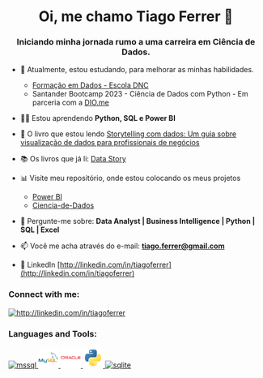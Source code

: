 <h1 align="center">Oi, me chamo Tiago Ferrer 🖖</h1>
<h3 align="center">Iniciando minha jornada rumo a uma carreira em Ciência de Dados.</h3>

- 🚧 Atualmente, estou estudando, para melhorar as minhas habilidades.
  * [Formação em Dados - Escola DNC](https://www.escoladnc.com.br/formacao-em-dados/) 
  * Santander Bootcamp 2023 - Ciência de Dados com Python - Em parceria com a [DIO.me](https://www.dio.me/)

- 👨‍🎓 Estou aprendendo **Python, SQL e Power BI**

- 📕 O livro que estou lendo [Storytelling com dados: Um guia sobre visualização de dados para profissionais de negócios](https://www.amazon.com.br/Storytelling-com-Dados-Visualiza%C3%A7%C3%A3o-Profissionais/dp/8550804681)

- 📚 Os livros que já li: [Data Story](https://www.amazon.com.br/Data-Story-Explique-inspire-hist%C3%B3rias/dp/6555203013)
  
- 📊 Visite meu repositório, onde estou colocando os meus projetos
  * [Power BI](https://github.com/TiagoFerrer/Power-BI)
  * [Ciencia-de-Dados](https://github.com/TiagoFerrer/Ciencia-de-Dados.git)

- 💬 Pergunte-me sobre: **Data Analyst | Business Intelligence | Python | SQL | Excel**

- 📫 Você me acha através do e-mail: **tiago.ferrer@gmail.com**

- 🔗 LinkedIn [http://linkedin.com/in/tiagoferrer](http://linkedin.com/in/tiagoferrer)

<h3 align="left">Connect with me:</h3>
<p align="left">
<a href="https://linkedin.com/in/http://linkedin.com/in/tiagoferrer" target="blank"><img align="center" src="https://raw.githubusercontent.com/rahuldkjain/github-profile-readme-generator/master/src/images/icons/Social/linked-in-alt.svg" alt="http://linkedin.com/in/tiagoferrer" height="30" width="40" /></a>
</p>

<h3 align="left">Languages and Tools:</h3>
<p align="left"> <a href="https://www.microsoft.com/en-us/sql-server" target="_blank" rel="noreferrer"> <img src="https://www.svgrepo.com/show/303229/microsoft-sql-server-logo.svg" alt="mssql" width="40" height="40"/> </a> <a href="https://www.mysql.com/" target="_blank" rel="noreferrer"> <img src="https://raw.githubusercontent.com/devicons/devicon/master/icons/mysql/mysql-original-wordmark.svg" alt="mysql" width="40" height="40"/> </a> <a href="https://www.oracle.com/" target="_blank" rel="noreferrer"> <img src="https://raw.githubusercontent.com/devicons/devicon/master/icons/oracle/oracle-original.svg" alt="oracle" width="40" height="40"/> </a> <a href="https://www.python.org" target="_blank" rel="noreferrer"> <img src="https://raw.githubusercontent.com/devicons/devicon/master/icons/python/python-original.svg" alt="python" width="40" height="40"/> </a> <a href="https://www.sqlite.org/" target="_blank" rel="noreferrer"> <img src="https://www.vectorlogo.zone/logos/sqlite/sqlite-icon.svg" alt="sqlite" width="40" height="40"/> </a> </p>
